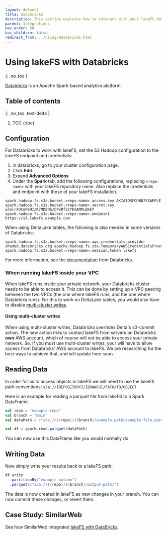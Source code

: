 ```yaml
---
layout: default
title: Databricks
description: This section explains how to interact with your lakeFS data from Databricks
parent: Integrations
nav_order: 60
has_children: false
redirect_from: ../using/databricks.html
---
```


# Using lakeFS with Databricks
{: .no_toc }

[Databricks](https://databricks.com/) is an Apache Spark-based analytics platform.  

## Table of contents
{: .no_toc .text-delta }

1. TOC
{:toc}

## Configuration

For Databricks to work with lakeFS, set the S3 Hadoop configuration to the lakeFS endpoint and credentials:

1. In databricks, go to your cluster configuration page.
1. Click **Edit**.
1. Expand **Advanced Options**
1. Under the **Spark** tab, add the following configurations, replacing `<repo-name>` with your lakeFS repository name.
   Also replace the credentials and endpoint with those of your lakeFS installation.

```
spark.hadoop.fs.s3a.bucket.<repo-name>.access.key AKIAIOSFODNN7EXAMPLE
spark.hadoop.fs.s3a.bucket.<repo-name>.secret.key wJalrXUtnFEMI/K7MDENG/bPxRfiCYEXAMPLEKEY
spark.hadoop.fs.s3a.bucket.<repo-name>.endpoint https://s3.lakefs.example.com
```

When using DeltaLake tables, the following is also needed in some versions of Databricks:

```
spark.hadoop.fs.s3a.bucket.<repo-name>.aws.credentials.provider shaded.databricks.org.apache.hadoop.fs.s3a.TemporaryAWSCredentialsProvider
spark.hadoop.fs.s3a.bucket.<repo-name>.session.token lakefs
```

For more information, see
the [documentation](https://docs.databricks.com/data/data-sources/aws/amazon-s3.html#configuration) from Databricks.

### When running lakeFS inside your VPC

When lakeFS runs inside your private network, your Databricks cluster needs to be able to access it. This can be done by
setting up a VPC peering between the two VPCs (the one where lakeFS runs, and the one where Databricks runs). For this to
work on DeltaLake tables, you would also have to
disable [multi-cluster writes](https://docs.databricks.com/delta/delta-faq.html#what-does-it-mean-that-delta-lake-supports-multi-cluster-writes).

#### Using multi-cluster writes

When using multi-cluster writes, Databricks overrides Delta's s3-commit action. The new action tries to contact lakeFS
from servers on Databricks **own** AWS account, which of course will not be able to access your private network. So, if
you must use multi-cluster writes, your will have to allow access from Databricks' AWS account to lakeFS.
We are researching for the best ways to achieve that, and will update here soon. 

## Reading Data

In order for us to access objects in lakeFS we will need to use the lakeFS path
conventions: `s3a://[REPOSITORY]/[BRANCH]/PATH/TO/OBJECT`

Here is an example for reading a parquet file from lakeFS to a Spark DataFrame:

```scala
val repo = "example-repo"
val branch = "main"
val dataPath = s"s3a://${repo}/${branch}/example-path/example-file.parquet"

val df = spark.read.parquet(dataPath)
```

You can now use this DataFrame like you would normally do.

## Writing Data

Now simply write your results back to a lakeFS path:

```scala
df.write
  .partitionBy("example-column")
  .parquet(s"s3a://${repo}/${branch}/output-path/")
```

The data is now created in lakeFS as new changes in your branch. You can now commit these changes, or revert them.

## Case Study: SimilarWeb
See how SimilarWeb integrated [lakeFS with DataBricks](https://similarweb.engineering/data-versioning-for-customer-reports-using-databricks-and-lakefs/).
